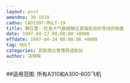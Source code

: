 ```yaml
---
layout: post
amendno: 39-1910
cadno: CAD1997-MULT-19
title: 静压管--检查大气数据静压管路和加热导线的倒置
date: 1997-04-17 00:00:00 +0800
effdate: 1997-04-24 00:00:00 +0800
tag: MULT
categories: 民航西北管理局适航处
author: 冯炯晖
---
```


##适用范围:
所有A310和A300-600飞机

